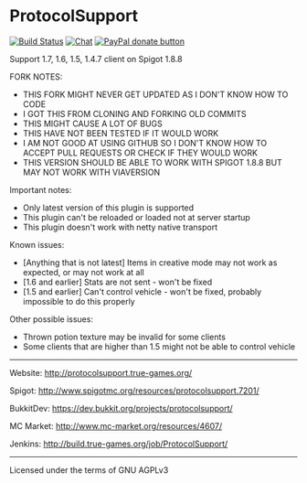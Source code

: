 ProtocolSupport
===============

[![Build Status](https://build.true-games.org/buildStatus/icon?job=ProtocolSupport)](https://build.true-games.org/job/ProtocolSupport/)
[![Chat](https://img.shields.io/badge/chat-on%20discord-7289da.svg)](https://discord.gg/x935y8p)
<span class="badge-paypal"><a href="https://www.paypal.com/cgi-bin/webscr?return=&business=true-games.org%40yandex.ru&bn=PP-DonationsBF%3Abtn_donateCC_LG.gif%3ANonHosted&cmd=_donations&rm=1&no_shipping=1&currency_code=USD" title="Donate to this project using Paypal"><img src="https://img.shields.io/badge/paypal-donate-yellow.svg" alt="PayPal donate button" /></a></span>

Support 1.7, 1.6, 1.5, 1.4.7 client on Spigot 1.8.8

FORK NOTES:
* THIS FORK MIGHT NEVER GET UPDATED AS I DON'T KNOW HOW TO CODE
* I GOT THIS FROM CLONING AND FORKING OLD COMMITS
* THIS MIGHT CAUSE A LOT OF BUGS
* THIS HAVE NOT BEEN TESTED IF IT WOULD WORK
* I AM NOT GOOD AT USING GITHUB SO I DON'T KNOW HOW TO ACCEPT PULL REQUESTS OR CHECK IF THEY WOULD WORK
* THIS VERSION SHOULD BE ABLE TO WORK WITH SPIGOT 1.8.8 BUT MAY NOT WORK WITH VIAVERSION

Important notes:
* Only latest version of this plugin is supported
* This plugin can't be reloaded or loaded not at server startup
* This plugin doesn't work with netty native transport

Known issues:
* [Anything that is not latest] Items in creative mode may not work as expected, or may not work at all
* [1.6 and earlier] Stats are not sent - won't be fixed
* [1.5 and earlier] Can't control vehicle - won't be fixed, probably impossible to do this properly

Other possible issues:

* Thrown potion texture may be invalid for some clients
* Some clients that are higher than 1.5 might not be able to control vehicle
---

Website: http://protocolsupport.true-games.org/

Spigot: http://www.spigotmc.org/resources/protocolsupport.7201/

BukkitDev: https://dev.bukkit.org/projects/protocolsupport/

MC Market: http://www.mc-market.org/resources/4607/

Jenkins: http://build.true-games.org/job/ProtocolSupport/

---

Licensed under the terms of GNU AGPLv3
